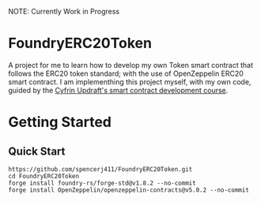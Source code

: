 NOTE: Currently Work in Progress
# FoundryERC20Token
A project for me to learn how to develop my own Token smart contract that follows the ERC20 token standard; with the use of OpenZeppelin ERC20 smart contract.
I am implementhing this project myself, with my own code, guided by the [Cyfrin Updraft's smart contract development course](https://github.com/Cyfrin/foundry-full-course-cu).

# Getting Started
## Quick Start
```
https://github.com/spencerj411/FoundryERC20Token.git
cd FoundryERC20Token
forge install foundry-rs/forge-std@v1.8.2 --no-commit
forge install OpenZeppelin/openzeppelin-contracts@v5.0.2 --no-commit
```

